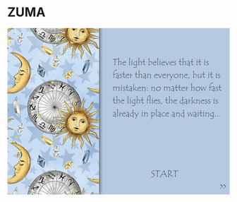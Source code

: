 # ZUMA

![pic](https://github.com/liub0v/BSU-labs/blob/master/Practice/lab9%20(Zuma)/Screenshots/1.png)
